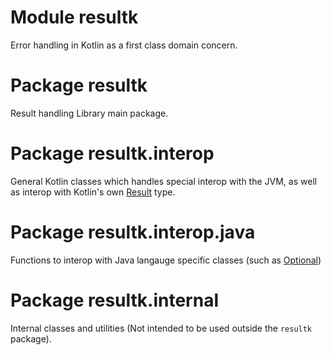 # Module resultk

Error handling in Kotlin as a first class domain concern.

# Package resultk

Result handling Library main package.

# Package resultk.interop

General Kotlin classes which handles special interop with the JVM, as well as interop with Kotlin's own [Result](https://kotlinlang.org/api/latest/jvm/stdlib/kotlin/-result/) type.

# Package resultk.interop.java

Functions to interop with Java langauge specific classes (such as [Optional](https://docs.oracle.com/javase/8/docs/api/java/util/Optional.html))

# Package resultk.internal

Internal classes and utilities (Not intended to be used outside the `resultk` package).

